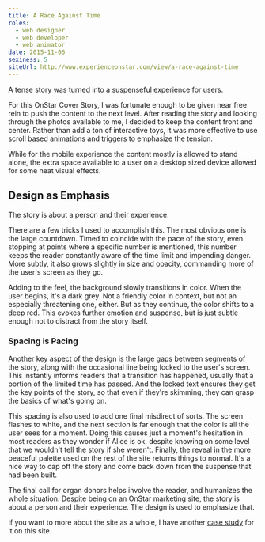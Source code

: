 ```yaml
---
title: A Race Against Time
roles:
  - web designer
  - web developer
  - web animator
date: 2015-11-06
sexiness: 5
siteUrl: http://www.experienceonstar.com/view/a-race-against-time
---
```


<p class="lead-in">A tense story was turned into a suspenseful experience for users.</p>

For this OnStar Cover Story, I was fortunate enough to be given near free rein to push the content to the next level.  After reading the story and looking through the photos available to me, I decided to keep the content front and center.  Rather than add a ton of interactive toys, it was more effective to use scroll based animations and triggers to emphasize the tension.

While for the mobile experience the content mostly is allowed to stand alone, the extra space available to a user on a desktop sized device allowed for some neat visual effects.

## Design as Emphasis

<aside class="pull-quote right halftone drop">
  <p>The story is about a person and their experience.</p>
</aside>

There are a few tricks I used to accomplish this. The most obvious one is the large countdown. Timed to coincide with the pace of the story, even stopping at points where a specific number is mentioned, this number keeps the reader constantly aware of the time limit and impending danger. More subtly, it also grows slightly in size and opacity, commanding more of the user's screen as they go.

Adding to the feel, the background slowly transitions in color. When the user begins, it's a dark grey. Not a friendly color in context, but not an especially threatening one, either. But as they continue, the color shifts to a deep red. This evokes further emotion and suspense, but is just subtle enough not to distract from the story itself.

### Spacing is Pacing

Another key aspect of the design is the large gaps between segments of the story, along with the occasional line being locked to the user's screen.  This instantly informs readers that a transition has happened, usually that a portion of the limited time has passed.  And the locked text ensures they get the key points of the story, so that even if they're skimming, they can grasp the basics of what's going on.

This spacing is also used to add one final misdirect of sorts. The screen flashes to white, and the next section is far enough that the color is all the user sees for a moment. Doing this causes just a moment's hesitation in most readers as they wonder if Alice is ok, despite knowing on some level that we wouldn't tell the story if she weren't. Finally, the reveal in the more peaceful palette used on the rest of the site returns things to normal. It's a nice way to cap off the story and come back down from the suspense that had been built.

The final call for organ donors helps involve the reader, and humanizes the whole situation. Despite being on an OnStar marketing site, the story is about a person and their experience. The design is used to emphasize that.

<div class="lead-in">
  <p>If you want to more about the site as a whole, I have another <a href="/interactive/experience-onstar">case study</a> for it on this site.</p>
</div>
